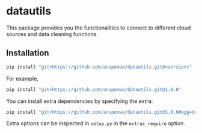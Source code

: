 # datautils

This package provides you the functionalities to connect to different cloud sources and data cleaning functions.

## Installation

```bash
pip install "git+https://github.com/anuponwa/datautils.git@<version>"
```
For example,
```bash
pip install "git+https://github.com/anuponwa/datautils.git@1.0.0"
```

You can install extra dependencies by specifying the extra:
```bash
pip install "git+https://github.com/anuponwa/datautils.git@1.0.0#egg=datautils[azure]"
```
Extra options can be inspected in `setup.py` in the `extras_require` option.